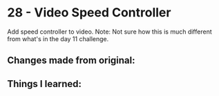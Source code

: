 # 28 - Video Speed Controller
Add speed controller to video.
Note: Not sure how this is much different from what's in the day 11 challenge.

## Changes made from original:

## Things I learned:
